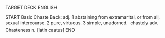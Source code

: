 TARGET DECK
ENGLISH

START
Basic
Chaste
Back: adj. 1 abstaining from extramarital, or from all, sexual intercourse. 2 pure, virtuous. 3 simple, unadorned.  chastely adv. Chasteness n. [latin castus]
END
